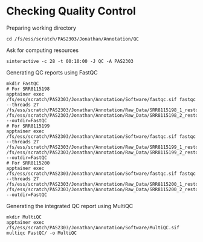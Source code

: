 # Checking Quality Control

Preparing working directory
```
cd /fs/ess/scratch/PAS2303/Jonathan/Annotation/QC
```

Ask for computing resources
```
sinteractive -c 28 -t 00:10:00 -J QC -A PAS2303
```

Generating QC reports using FastQC
```
mkdir FastQC
# For SRR8115198
apptainer exec /fs/ess/scratch/PAS2303/Jonathan/Annotation/Software/fastqc.sif fastqc --threads 27 /fs/ess/scratch/PAS2303/Jonathan/Annotation/Raw_Data/SRR8115198_1_restored.fastq /fs/ess/scratch/PAS2303/Jonathan/Annotation/Raw_Data/SRR8115198_2_restored.fastq --outdir=FastQC
# For SRR8115199
apptainer exec /fs/ess/scratch/PAS2303/Jonathan/Annotation/Software/fastqc.sif fastqc --threads 27 /fs/ess/scratch/PAS2303/Jonathan/Annotation/Raw_Data/SRR8115199_1_restored.fastq /fs/ess/scratch/PAS2303/Jonathan/Annotation/Raw_Data/SRR8115199_2_restored.fastq --outdir=FastQC
# For SRR8115200
apptainer exec /fs/ess/scratch/PAS2303/Jonathan/Annotation/Software/fastqc.sif fastqc --threads 27 /fs/ess/scratch/PAS2303/Jonathan/Annotation/Raw_Data/SRR8115200_1_restored.fastq /fs/ess/scratch/PAS2303/Jonathan/Annotation/Raw_Data/SRR8115200_2_restored.fastq --outdir=FastQC
```

Generating the integrated QC report using MultiQC
```
mkdir MultiQC
apptainer exec /fs/ess/scratch/PAS2303/Jonathan/Annotation/Software/MultiQC.sif multiqc FastQC/ -o MultiQC
```
